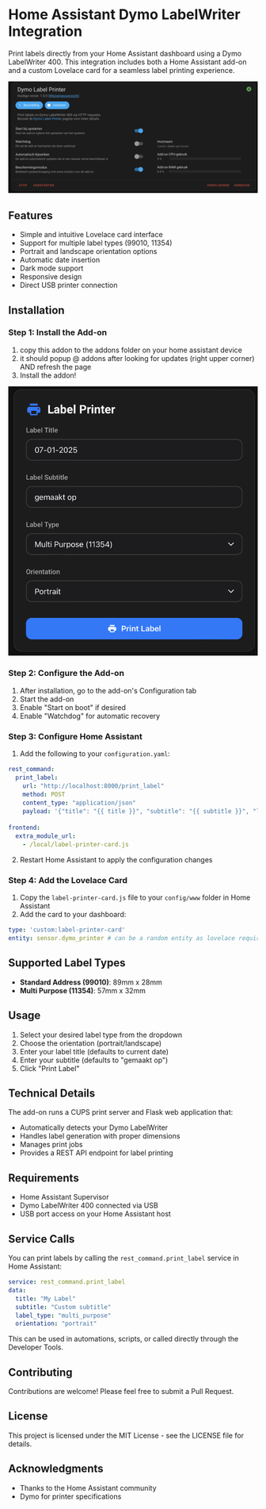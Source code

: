 # Home Assistant Dymo LabelWriter Integration

Print labels directly from your Home Assistant dashboard using a Dymo LabelWriter 400. This integration includes both a Home Assistant add-on and a custom Lovelace card for a seamless label printing experience.

![Add-on installation](img/1.png)

## Features

- Simple and intuitive Lovelace card interface
- Support for multiple label types (99010, 11354)
- Portrait and landscape orientation options
- Automatic date insertion
- Dark mode support
- Responsive design
- Direct USB printer connection

## Installation

### Step 1: Install the Add-on

1. copy this addon to the addons folder on your home assistant device
2. it should popup @ addons after looking for updates (right upper corner) AND refresh the page
3. Install the addon!

![Lovelace card](img/2.png)

### Step 2: Configure the Add-on

1. After installation, go to the add-on's Configuration tab
2. Start the add-on
3. Enable "Start on boot" if desired
4. Enable "Watchdog" for automatic recovery

### Step 3: Configure Home Assistant

1. Add the following to your `configuration.yaml`:
```yaml
rest_command:
  print_label:
    url: "http://localhost:8000/print_label"
    method: POST
    content_type: "application/json"
    payload: '{"title": "{{ title }}", "subtitle": "{{ subtitle }}", "label_type": "{{ label_type }}", "orientation": "{{ orientation }}"}'

frontend:
  extra_module_url:
    - /local/label-printer-card.js
```

2. Restart Home Assistant to apply the configuration changes

### Step 4: Add the Lovelace Card

1. Copy the `label-printer-card.js` file to your `config/www` folder in Home Assistant
2. Add the card to your dashboard:
```yaml
type: 'custom:label-printer-card'
entity: sensor.dymo_printer # can be a random entity as lovelace requires this
```

## Supported Label Types

- **Standard Address (99010)**: 89mm x 28mm
- **Multi Purpose (11354)**: 57mm x 32mm

## Usage

1. Select your desired label type from the dropdown
2. Choose the orientation (portrait/landscape)
3. Enter your label title (defaults to current date)
4. Enter your subtitle (defaults to "gemaakt op")
5. Click "Print Label"

## Technical Details

The add-on runs a CUPS print server and Flask web application that:
- Automatically detects your Dymo LabelWriter
- Handles label generation with proper dimensions
- Manages print jobs
- Provides a REST API endpoint for label printing

## Requirements

- Home Assistant Supervisor
- Dymo LabelWriter 400 connected via USB
- USB port access on your Home Assistant host

## Service Calls

You can print labels by calling the `rest_command.print_label` service in Home Assistant:

```yaml
service: rest_command.print_label
data:
  title: "My Label"
  subtitle: "Custom subtitle"
  label_type: "multi_purpose"
  orientation: "portrait"
```

This can be used in automations, scripts, or called directly through the Developer Tools.

## Contributing

Contributions are welcome! Please feel free to submit a Pull Request.

## License

This project is licensed under the MIT License - see the LICENSE file for details.

## Acknowledgments

- Thanks to the Home Assistant community
- Dymo for printer specifications